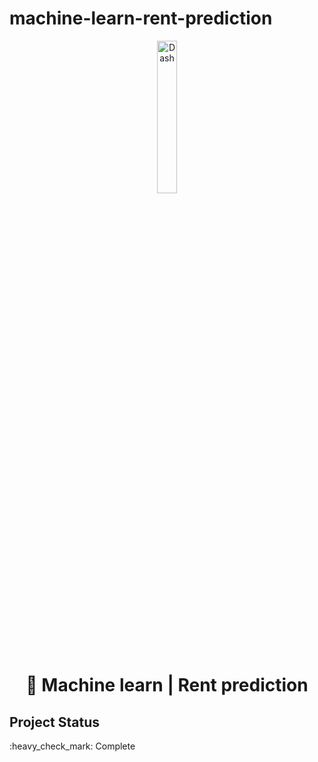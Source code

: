 # machine-learn-rent-prediction

<p align="center"><img src="https://cdn-icons-png.flaticon.com/512/2782/2782066.png" alt="Dash" width="25%" border="0"><br /></p>


<h1 align="center"> 🧮 Machine learn | Rent prediction </h1>

## Project Status
<p>:heavy_check_mark: Complete<p>
